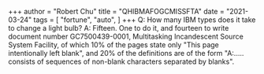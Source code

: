 +++
author = "Robert Chu"
title = "QHIBMAFOGCMISSFTA"
date = "2021-03-24"
tags = [
    "fortune",
    "auto",
]
+++
Q:	How many IBM types does it take to change a light bulb?
A:	Fifteen.  One to do it, and fourteen to write document number
	GC7500439-0001, Multitasking Incandescent Source System Facility,
	of which 10% of the pages state only "This page intentionally
	left blank", and 20% of the definitions are of the form "A:.....
	consists of sequences of non-blank characters separated by blanks".
